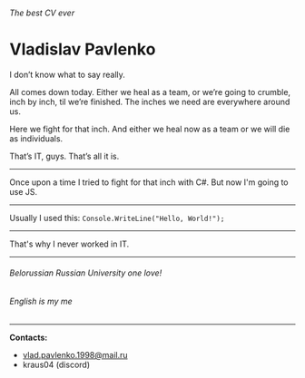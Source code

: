 ###### The best CV ever

# Vladislav Pavlenko

I don’t know what to say really.

All comes down today. Either we heal as a team, or we’re going to crumble, inch by inch, til we’re finished. The inches we need are everywhere around us.

Here we fight for that inch. And either we heal now as a team or we will die as individuals. 

That’s IT, guys. That’s all it is.
*****
Once upon a time I tried to fight for that inch with C#. But now I'm going to use JS.
*****
Usually I used this:
`Console.WriteLine("Hello, World!");`
*****
That's why I never worked in IT.
*****
###### Belorussian Russian University one love!
###### English is my me
*****
**Contacts:**
- vlad.pavlenko.1998@mail.ru
- kraus04 (discord)
